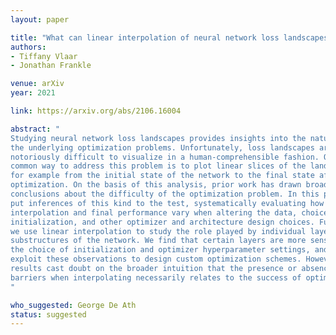 ```yaml
---
layout: paper

title: "What can linear interpolation of neural network loss landscapes tell us?"
authors:
- Tiffany Vlaar
- Jonathan Frankle

venue: arXiv
year: 2021

link: https://arxiv.org/abs/2106.16004

abstract: "
Studying neural network loss landscapes provides insights into the nature of
the underlying optimization problems. Unfortunately, loss landscapes are
notoriously difficult to visualize in a human-comprehensible fashion. One
common way to address this problem is to plot linear slices of the landscape,
for example from the initial state of the network to the final state after
optimization. On the basis of this analysis, prior work has drawn broader
conclusions about the difficulty of the optimization problem. In this paper, we
put inferences of this kind to the test, systematically evaluating how linear
interpolation and final performance vary when altering the data, choice of 
initialization, and other optimizer and architecture design choices. Further,
we use linear interpolation to study the role played by individual layers and
substructures of the network. We find that certain layers are more sensitive to
the choice of initialization and optimizer hyperparameter settings, and we
exploit these observations to design custom optimization schemes. However, our
results cast doubt on the broader intuition that the presence or absence of
barriers when interpolating necessarily relates to the success of optimization.
"

who_suggested: George De Ath
status: suggested
---
```

